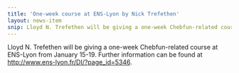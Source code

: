 ```yaml
---
title: 'One-week course at ENS-Lyon by Nick Trefethen'
layout: news-item
snip: Lloyd N. Trefethen will be giving a one-week Chebfun-related course at ENS-Lyon.
---
```

Lloyd N. Trefethen will be giving a one-week Chebfun-related course at
ENS-Lyon from January 15-19. Further information can be found at
<http://www.ens-lyon.fr/DI/?page_id=5346>.
